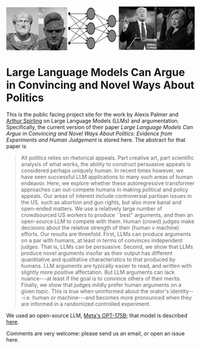 <p align="center">
<img src="https://github.com/ArthurSpirling/LargeLanguageArguments/blob/main/LLM_banner_2.jpg" width = "800" title="LLM politics image">
</p>


# Large Language Models Can Argue in Convincing and Novel Ways About Politics

This is the public facing project site for the work by Alexis Palmer and [Arthur Spirling](http://arthurspirling.org/) on Large Language Models (LLMs) and argumentation. Specifically, the current version of their paper *Large Language Models Can Argue in Convincing and Novel Ways About Politics: Evidence from Experiments and Human Judgement* is stored here. The abstract for that paper is

> All politics relies on rhetorical appeals. Part creative art, part scientific analysis of what works, the ability to construct persuasive appeals is considered perhaps uniquely human.  In recent times however, we have seen successful LLM applications to many such areas of human endeavor.  Here, we explore whether these autoregressive transformer approaches can out-compete humans in making political and policy appeals. Our areas of interest include controversial partisan issues in the US,  such as abortion and gun rights, but also more banal and open-ended matters.  We use a relatively large number of crowdsourced US workers to produce ``best" arguments, and then an open-source LLM to compete with them. Human (crowd) judges make decisions about the relative strength of their (human v machine) efforts.  Our results are threefold.  First, LLMs can produce arguments on a par with humans, at least in terms of convinces independent judges.  That is, LLMs can be persuasive. Second, we show that LLMs produce novel arguments insofar as their output has different quantitative and qualitative characteristics to that produced by humans.  LLM arguments are typically easier to read, and written with slightly more positive affectation.  But LLM arguments can lack nuance---at least if the goal is to convince others of their merits.  Finally, we show that judges mildly prefer human arguments on a given topic.  This is true when uninformed about the orator's identity---i.e. human or machine---and becomes more pronounced when they are informed in a randomized controlled experiment.

We used an open-source LLM, [Meta's OPT-175B](https://ai.facebook.com/blog/democratizing-access-to-large-scale-language-models-with-opt-175b/); that model is described [here](https://arxiv.org/abs/2205.01068). 

Comments are very welcome: please send us an email, or open an issue here. 
